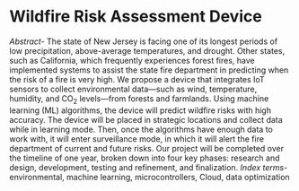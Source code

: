 # Wildfire Risk Assessment Device
*Abstract-* The state of New Jersey is facing one of its longest periods of low precipitation, above-average temperatures, and drought. Other states, such as California, which frequently experiences forest fires, have implemented systems to assist the state fire department in predicting when the risk of a fire is very high. We propose a device that integrates IoT sensors to collect environmental data—such as wind, temperature, humidity, and CO$_2$ levels—from forests and farmlands. Using machine learning (ML) algorithms, the device will predict wildfire risks with high accuracy. The device will be placed in strategic locations and collect data while in learning mode. Then, once the algorithms have enough data to work with, it will enter surveillance mode, in which it will alert the fire department of current and future risks. Our project will be completed over the timeline of one year, broken down into four key phases: research and design, development, testing and refinement, and finalization.
*Index terms-* environmental, machine learning, microcontrollers, Cloud, data optimization

